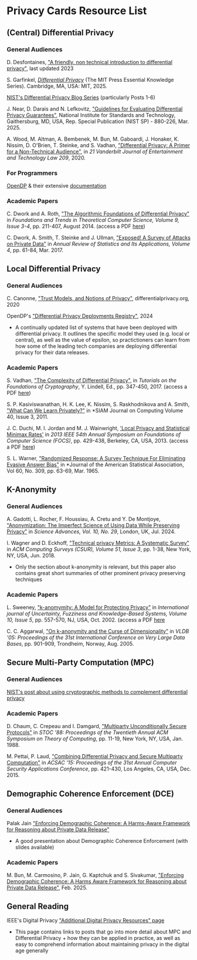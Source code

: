# Privacy Cards Resource List

## (Central) Differential Privacy

### General Audiences

D. Desfontaines, ["A friendly, non technical introduction to differential privacy"](https://desfontain.es/blog/friendly-intro-to-differential-privacy.html), last updated 2023

S. Garfinkel, [*Differential Privacy*](https://direct.mit.edu/books/book/5935/Differential-Privacy) (The MIT Press Essential Knowledge Series). Cambridge, MA, USA: MIT, 2025.

[NIST's Differential Privacy Blog Series](https://www.nist.gov/itl/applied-cybersecurity/privacy-engineering/collaboration-space/blog-series/differential-privacy) (particularly Posts 1-6)

J. Near, D. Darais and N. Lefkovitz, ["Guidelines for Evaluating Differential Privacy Guarantees"](https://www.nist.gov/publications/guidelines-evaluating-differential-privacy-guarantees), National Institute for Standards and Technology, Gaithersburg, MD, USA, Rep. Special Publication (NIST SP) - 880-226, Mar. 2025. 

A. Wood, M. Altman, A. Bembenek, M. Bun, M. Gaboardi, J. Honaker, K. Nissim, D. O'Brien, T. Steinke, and S. Vadhan, ["Differential Privacy: A Primer for a Non-Technical Audience"](https://scholarship.law.vanderbilt.edu/jetlaw/vol21/iss1/4/ ), in *21 Vanderbilt Journal of Entertainment and Technology Law 209*, 2020.

### For Programmers

[OpenDP](https://opendp.org/) & their extensive [documentation](https://docs.opendp.org/en/stable/index.html)

### Academic Papers

C. Dwork and A. Roth, ["The Algorithmic Foundations of Differential Privacy"](https://dl.acm.org/doi/10.1561/0400000042) in *Foundations and Trends in Theoretical Computer Science, Volume 9, Issue 3-4*, pp. 211-407, August 2014. (access a PDF [here](https://projects.iq.harvard.edu/files/privacytools/files/the_algorithmic_foundations_of_differential_privacy.pdf)) 

C. Dwork, A. Smith, T. Steinke and J. Ullman, ["Exposed! A Survey of Attacks on Private Data"](https://www.annualreviews.org/content/journals/10.1146/annurev-statistics-060116-054123) in *Annual Review of Statistics and Its Applications, Volume 4*, pp. 61-84, Mar. 2017.

## Local Differential Privacy

### General Audiences

C. Canonne, ["Trust Models, and Notions of Privacy"](https://differentialprivacy.org/trustmodels/), differentialprivacy.org, 2020

OpenDP's ["Differential Privacy Deployments Registry"](https://registry.oblivious.com/), 2024 
- A continually updated list of systems that have been deployed with differential privacy. It outlines the specific model they used (e.g. local or central), as well as the value of epsilon, so practictioners can learn from how some of the leading tech companies are deploying differential privacy for their data releases.

### Academic Papers

S. Vadhan, ["The Complexity of Differential Privacy"](https://link.springer.com/chapter/10.1007/978-3-319-57048-8_7), in *Tutorials on the Foundations of Cryptography*, Y. Lindell, Ed., pp. 347-450, 2017. (access a PDF [here](https://salil.seas.harvard.edu/publications/complexity-differential-privacy))

S. P. Kasiviswanathan, H. K. Lee, K. Nissim, S. Raskhodnikova and A. Smith, ["What Can We Learn Privately?"](https://epubs.siam.org/doi/10.1137/090756090) in *SIAM Journal on Computing Volume 40, Issue 3, 2011. 

J. C. Duchi, M. I. Jordan and M. J. Wainwright, ['Local Privacy and Statistical Minimax Rates'](https://www.computer.org/csdl/proceedings-article/focs/2013/5135a429/12OmNBqMDpF) in *2013 IEEE 54th Annual Symposium on Foundations of Computer Science (FOCS)*, pp. 429-438, Berkeley, CA, USA, 2013. (access a PDF [here](https://arxiv.org/pdf/1302.3203v2))

S. L. Warner, ["Randomized Response: A Survey Technique For Eliminating Evasive Answer Bias"](https://www.jstor.org/stable/2283137?seq=1) in *Journal of the American Statistical Association, Vol 60, No. 309,  pp. 63-69, Mar. 1965.

## K-Anonymity

### General Audiences

A. Gadotti, L. Rocher, F. Houssiau, A. Cretu and Y. De Montjoye, ["Anonymization: The Imperfect Science of Using Data While Preserving Privacy"](https://www.science.org/doi/10.1126/sciadv.adn7053) in *Science Advances, Vol. 10, No. 29*, London, UK, Jul. 2024.  

I. Wagner and D. Eckhoff, ["Technical privacy Metrics: A Systematic Survey"](https://dl.acm.org/doi/abs/10.1145/3168389) in *ACM Computing Surveys (CSUR), Volume 51, Issue 3*, pp. 1-38, New York, NY, USA, Jun. 2018.
- Only the section about k-anonymity is relevant, but this paper also contains great short summaries of other prominent privacy preserving techniques 

### Academic Papers

L. Sweeney, ["k-anomymity: A Model for Protecting Privacy"](https://dl.acm.org/doi/10.1142/S0218488502001648) in *International journal of Uncertainty, Fuzziness and Knowledge-Based Systems, Volume 10, Issue 5*, pp. 557-570, NJ, USA, Oct. 2002. (access a PDF [here](https://epic.org/wp-content/uploads/privacy/reidentification/Sweeney_Article.pdf)

C. C. Aggarwal, ["On k-anonymity and the Curse of Dimensionality"](https://dl.acm.org/doi/10.5555/1083592.1083696) in *VLDB '05: Proceedings of the 31st International Conference on Very Large Data Bases*, pp. 901-909, Trondheim, Norway, Aug. 2005.

## Secure Multi-Party Computation (MPC)

### General Audiences

[NIST's post about using cryptographic methods to complement differential privacy](https://www.nist.gov/blogs/cybersecurity-insights/privacy-enhancing-cryptography-complement-differential-privacy) 

### Academic Papers

D. Chaum, C. Crepeau and I. Damgard, ["Multiparty Unconditionally Secure Protocols"](https://dl.acm.org/doi/10.1145/62212.62214) in *STOC '88: Proceedings of the Twentieth Annual ACM Symposium on Theory of Computing*, pp. 11-19, New York, NY, USA, Jan. 1988. 

M. Pettai, P. Laud, ["Combining Differential Privacy and Secure Multiparty Computation"](https://dl.acm.org/doi/10.1145/2818000.2818027) in *ACSAC '15: Proceedings of the 31st Annual Computer Security Applications Conference*, pp. 421-430, Los Angeles, CA, USA, Dec. 2015.

## Demographic Coherence Enforcement (DCE)

### General Audiences

Palak Jain ["Enforcing Demographic Coherence: A Harms-Aware Framework for Reasoning about Private Data Release"](https://sites.google.com/view/tcsplus/welcome/past-talks/2024-2025?authuser=0#h.pu1si0na2uta)
- A good presentation about Demographic Coherence Enforcement (with slides available)

### Academic Papers

M. Bun, M. Carmosino, P. Jain, G. Kaptchuk and S. Sivakumar, ["Enforcing Demographic Coherence: A Harms Aware Framework for Reasoning about Private Data Release"](https://arxiv.org/abs/2502.02709), Feb. 2025.

## General Reading

IEEE's Digital Privacy ["Additional Digital Privacy Resources" page](https://digitalprivacy.ieee.org/publications/topics/)
- This page contains links to posts that go into more detail about MPC and Differential Privacy + how they can be applied in practice, as well as easy to comprehend information about maintaining privacy in the digital age generally 
